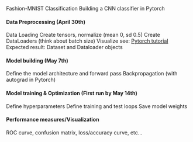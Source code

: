 Fashion-MNIST Classification
Building a CNN classifier in Pytorch

#### Data Preprocessing (April 30th)
Data Loading
Create tensors, normalize (mean 0, sd 0.5)
Create DataLoaders (think about batch size)
Visualize
see: [Pytorch tutorial](https://github.com/pytorch/tutorials/blob/main/beginner_source/basics/data_tutorial.py)
Expected result: Dataset and Dataloader objects

#### Model building (May 7th)
Define the model architecture and forward pass
Backpropagation (with autograd in Pytorch)

#### Model training & Optimization (First run by May 14th)
Define hyperparameters
Define training and test loops
Save model weights 

#### Performance measures/Visualization
ROC curve, confusion matrix, loss/accuracy curve, etc...

